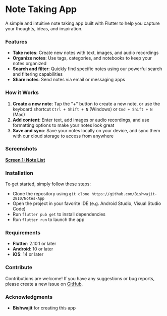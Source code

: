 **Note Taking App**
=====================

A simple and intuitive note taking app built with Flutter to help you capture your thoughts, ideas, and inspiration.

### Features

* **Take notes**: Create new notes with text, images, and audio recordings
* **Organize notes**: Use tags, categories, and notebooks to keep your notes organized
* **Search and filter**: Quickly find specific notes using our powerful search and filtering capabilities
* **Share notes**: Send notes via email or messaging apps

### How it Works

1. **Create a new note**: Tap the "+" button to create a new note, or use the keyboard shortcut `Ctrl + Shift + N` (Windows) or `Cmd + Shift + N` (Mac)
2. **Add content**: Enter text, add images or audio recordings, and use formatting options to make your notes look great
3. **Save and sync**: Save your notes locally on your device, and sync them with our cloud storage to access from anywhere

### Screenshots

[**Screen 1: Note List**](https://s1.gifyu.com/images/SOjVq.png)

### Installation

To get started, simply follow these steps:

* Clone the repository using `git clone https://github.com/Bishwajit-2810/Notes-App`
* Open the project in your favorite IDE (e.g. Android Studio, Visual Studio Code)
* Run `flutter pub get` to install dependencies
* Run `flutter run` to launch the app

### Requirements

* **Flutter**: 2.10.1 or later
* **Android**: 10 or later
* **iOS**: 14 or later
### Contribute

Contributions are welcome! If you have any suggestions or bug reports, please create a new issue on [GitHub](https://github.com/Bishwajit-2810/Notes-App).


### Acknowledgments

* **Bishwajit** for creating this app
